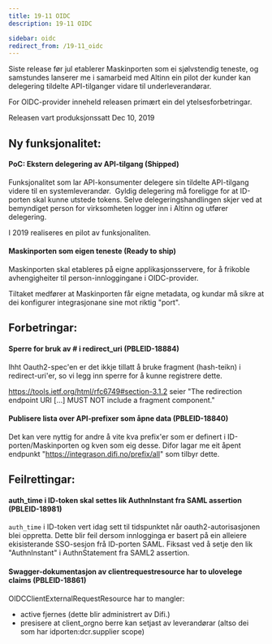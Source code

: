 ```yaml
---
title: 19-11 OIDC
description: 19-11 OIDC

sidebar: oidc
redirect_from: /19-11_oidc
---
```



Siste release før jul etablerer Maskinporten som ei sjølvstendig teneste, og samstundes lanserer me i samarbeid med Altinn ein pilot der kunder kan delegering tildelte API-tilganger vidare til underleverandørar.

For OIDC-provider inneheld releasen primært ein del ytelsesforbetringar.



Releasen vart produksjonssatt Dec 10, 2019

## Ny funksjonalitet:


#### PoC: Ekstern delegering av API-tilgang (Shipped)

Funksjonalitet som lar API-konsumenter delegere sin tildelte API-tilgang videre til en systemleverandør.&nbsp; Gyldig delegering må foreligge for at ID-porten skal kunne utstede tokens. Selve delegeringshandlingen skjer ved at bemyndiget person for virksomheten logger inn i Altinn og utfører delegering.

I 2019 realiseres en pilot av funksjonaliten.




#### Maskinporten som eigen teneste (Ready to ship)

Maskinporten skal etableres på eigne applikasjonsservere, for å frikoble avhengigheiter til person-innloggingane i OIDC-provider.

Tiltaket medfører at Maskinporten får eigne metadata, og kundar må sikre at dei konfigurer integrasjonane sine mot riktig "port".



## Forbetringar:

#### Sperre for bruk av # i redirect_uri (PBLEID-18884)

Ihht Oauth2-spec'en er det ikkje tillatt å bruke fragment (hash-teikn) i redirect-uri'er, so vi legg inn sperre for å kunne registrere dette. 

https://tools.ietf.org/html/rfc6749#section-3.1.2 seier
  "The redirection endpoint URI [...] MUST NOT include a fragment component."



#### Publisere lista over API-prefixer som åpne data (PBLEID-18840)

Det kan vere nyttig for andre å vite kva prefix'er som er definert i ID-porten/Maskinporten og kven som eig desse.  Difor lagar me eit åpent endpunkt "https://integrason.difi.no/prefix/all" som tilbyr dette. 

## Feilrettingar:

#### auth_time i ID-token skal settes lik AuthnInstant fra SAML assertion (PBLEID-18981)

`auth_time` i ID-token vert idag sett til tidspunktet når oauth2-autorisasjonen blei oppretta.  Dette blir feil dersom innlogginga er basert på ein alleiere ekisisterande SSO-sesjon frå ID-porten SAML.  Fiksast ved å setje den lik "AuthnInstant" i AuthnStatement fra SAML2 assertion.

#### Swagger-dokumentasjon av clientrequestresource har to ulovelege claims (PBLEID-18861)

OIDCClientExternalRequestResource har to mangler:

- active fjernes (dette blir administrert av Difi.)
- presisere at client_orgno berre kan setjast av leverandørar (altso dei som har idporten:dcr.supplier scope)
